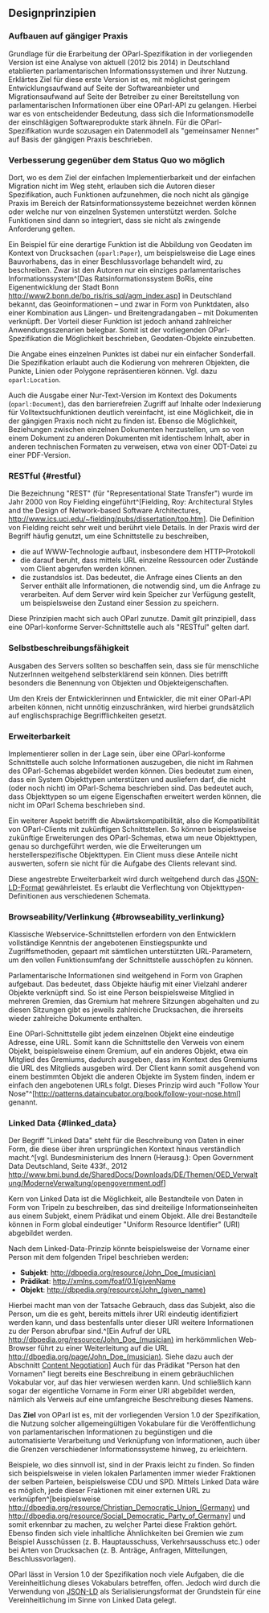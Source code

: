 Designprinzipien
----------------

### Aufbauen auf gängiger Praxis

Grundlage für die Erarbeitung der OParl-Spezifikation in der vorliegenden Version
ist eine Analyse von aktuell (2012 bis 2014) in Deutschland etablierten
parlamentarischen Informationssystemen und ihrer Nutzung. Erklärtes Ziel für diese erste
Version ist es, mit möglichst geringem Entwicklungsaufwand auf Seite der Softwareanbieter und 
Migrationsaufwand auf Seite der Betreiber zu einer Bereitstellung von parlamentarischen 
Informationen über eine OParl-API zu gelangen. Hierbei war es von entscheidender 
Bedeutung, dass sich die Informationsmodelle der einschlägigen Softwareprodukte stark
ähneln. Für die OParl-Spezifikation wurde sozusagen ein Datenmodell als "gemeinsamer Nenner"
auf Basis der gängigen Praxis beschrieben.

### Verbesserung gegenüber dem Status Quo wo möglich

Dort, wo es dem Ziel der einfachen Implementierbarkeit und der einfachen Migration
nicht im Weg steht, erlauben sich die Autoren dieser Spezifikation, auch Funktionen
aufzunehmen, die noch nicht als gängige Praxis im Bereich der Ratsinformationssysteme
bezeichnet werden können oder welche nur von einzelnen Systemen unterstützt werden.
Solche Funktionen sind dann so integriert, dass sie nicht als zwingende Anforderung
gelten.

Ein Beispiel für eine derartige Funktion ist die Abbildung von Geodaten im Kontext von
Drucksachen (`oparl:Paper`), um beispielsweise die Lage eines Bauvorhabens, das in
einer Beschlussvorlage behandelt wird, zu beschreiben. Zwar ist den Autoren nur ein
einziges parlamentarisches Informationssystem^[Das Ratsinformationssystem BoRis, eine
Eigenentwicklung der Stadt Bonn <http://www2.bonn.de/bo_ris/ris_sql/agm_index.asp>]
in Deutschland bekannt, das 
Geoinformationen – und zwar in Form von Punktdaten, also einer Kombination aus 
Längen- und Breitengradangaben – mit Dokumenten verknüpft. Der Vorteil dieser
Funktion ist jedoch anhand zahlreicher Anwendungsszenarien belegbar. Somit ist der
vorliegenden OParl-Spezifikation die Möglichkeit beschrieben, Geodaten-Objekte
einzubetten.

Die Angabe eines einzelnen Punktes ist dabei nur ein einfacher Sonderfall. Die
Spezifikation erlaubt auch die Kodierung von mehreren Objekten, die Punkte, Linien
oder Polygone repräsentieren können. Vgl. dazu `oparl:Location`.

Auch die Ausgabe einer Nur-Text-Version im Kontext des Dokuments (`oparl:Document`),
das den barrierefreien Zugriff auf Inhalte oder Indexierung für Volltextsuchfunktionen
deutlich vereinfacht, ist eine Möglichkeit, die in der gängigen Praxis noch nicht zu
finden ist. Ebenso die Möglichkeit, Beziehungen zwischen einzelnen Dokumenten
herzustellen, um so von einem Dokument zu anderen Dokumenten mit identischem Inhalt,
aber in anderen technischen Formaten zu verweisen, etwa von einer ODT-Datei zu einer
PDF-Version.

### RESTful  {#restful}

Die Bezeichnung "REST" (für "Representational State Transfer") wurde im Jahr 2000 von
Roy Fielding eingeführt^[Fielding, Roy: Architectural Styles and
the Design of Network-based Software Architectures,
<http://www.ics.uci.edu/~fielding/pubs/dissertation/top.htm>]. Die Definition
von Fielding reicht sehr weit und berührt viele Details. In der Praxis wird der Begriff
häufig genutzt, um eine Schnittstelle zu beschreiben,

* die auf WWW-Technologie aufbaut, insbesondere dem HTTP-Protokoll
* die darauf beruht, dass mittels URL einzelne Ressourcen oder Zustände vom
  Client abgerufen werden können.
* die zustandslos ist. Das bedeutet, die Anfrage eines Clients an den Server enthält
  alle Informationen, die notwendig sind, um die Anfrage zu verarbeiten. Auf dem Server
  wird kein Speicher zur Verfügung gestellt, um beispielsweise den Zustand einer Session
  zu speichern.

Diese Prinzipien macht sich auch OParl zunutze. Damit gilt prinzipiell, dass eine 
OParl-konforme Server-Schnittstelle auch als "RESTful" gelten darf.

### Selbstbeschreibungsfähigkeit

Ausgaben des Servers sollten so beschaffen sein, dass sie für menschliche NutzerInnen
weitgehend selbsterklärend sein können. Dies betrifft besonders die Benennung von
Objekten und Objekteigenschaften.

Um den Kreis der Entwicklerinnen und Entwickler, die mit einer OParl-API arbeiten
können, nicht unnötig einzuschränken, wird hierbei grundsätzlich auf englischsprachige
Begrifflichkeiten gesetzt.

### Erweiterbarkeit

Implementierer sollen in der Lage sein, über eine OParl-konforme Schnittstelle auch
solche Informationen auszugeben, die nicht im Rahmen des OParl-Schemas abgebildet werden
können. Dies bedeutet zum einen, dass ein System Objekttypen unterstützen und ausliefern
darf, die nicht (oder noch nicht) im OParl-Schema beschrieben sind. Das bedeutet auch,
dass Objekttypen so um eigene Eigenschaften erweitert werden können, die nicht im OParl 
Schema beschrieben sind.

Ein weiterer Aspekt betrifft die Abwärtskompatibilität, also die Kompatibilität von
OParl-Clients mit zukünftigen Schnittstellen. So können beispielsweise zukünftige Erweiterungen
des OParl-Schemas, etwa um neue Objekttypen, genau so durchgeführt werden, wie die Erweiterungen
um herstellerspezifische Objekttypen. Ein Client muss diese Anteile nicht auswerten, sofern
sie nicht für die Aufgabe des Clients relevant sind.

Diese angestrebte Erweiterbarkeit wird durch weitgehend durch das [JSON-LD-Format](#jsonld)
gewährleistet. Es erlaubt die Verflechtung von Objekttypen-Definitionen
aus verschiedenen Schemata.

### Browseability/Verlinkung {#browseability_verlinkung}

Klassische Webservice-Schnittstellen erfordern von den Entwicklern vollständige Kenntnis
der angebotenen Einstiegspunkte und Zugriffsmethoden, gepaart mit sämtlichen unterstützten
URL-Parametern, um den vollen Funktionsumfang der Schnittstelle ausschöpfen zu können.

Parlamentarische Informationen sind weitgehend in Form von Graphen aufgebaut. Das bedeutet, dass
Objekte häufig mit einer Vielzahl anderer Objekte verknüpft sind. So ist eine Person
beispielsweise Mitglied in mehreren Gremien, das Gremium hat mehrere Sitzungen abgehalten
und zu diesen Sitzungen gibt es jeweils zahlreiche Drucksachen, die ihrerseits wieder
zahlreiche Dokumente enthalten.

Eine OParl-Schnittstelle gibt jedem einzelnen Objekt eine eindeutige Adresse, eine URL.
Somit kann die Schnittstelle den Verweis von einem Objekt, beispielsweise einem Gremium,
auf ein anderes Objekt, etwa ein Mitglied des Gremiums, dadurch ausgeben, dass im Kontext
des Gremiums die URL des Mitglieds ausgeben wird. Der Client kann somit ausgehend von einem
bestimmten Objekt die anderen Objekte im System finden, indem er einfach den angebotenen
URLs folgt. Dieses Prinzip wird auch "Follow Your Nose"^[<http://patterns.dataincubator.org/book/follow-your-nose.html>] genannt.

### Linked Data {#linked_data}

Der Begriff "Linked Data" steht für die Beschreibung von Daten in einer Form, die diese 
über ihren ursprünglichen Kontext hinaus verständlich macht.^[vgl. Bundesministerium des Innern (Herausg.): Open Government Data Deutschland, Seite 433f., 2012 <http://www.bmi.bund.de/SharedDocs/Downloads/DE/Themen/OED_Verwaltung/ModerneVerwaltung/opengovernment.pdf>]

Kern von Linked Data ist die Möglichkeit, alle Bestandteile von Daten in Form von
Tripeln zu beschreiben, das sind dreiteilige Informationseinheiten aus einem Subjekt, einem
Prädikat und einem Objekt. Alle drei Bestandteile können in Form global eindeutiger "Uniform
Resource Identifier" (URI) abgebildet werden.

Nach dem Linked-Data-Prinzip könnte beispielsweise der Vorname einer Person mit dem
folgenden Tripel beschrieben werden:

* **Subjekt**: http://dbpedia.org/resource/John_Doe_(musician)
* **Prädikat**: http://xmlns.com/foaf/0.1/givenName
* **Objekt**: http://dbpedia.org/resource/John_(given_name)

Hierbei macht man von der Tatsache Gebrauch, dass das Subjekt, also die Person, um die es 
geht, bereits mittels ihrer URI eindeutig identifiziert werden kann, und dass bestenfalls 
unter dieser URI weitere Informationen zu der Person abrufbar 
sind.^[Ein Aufruf der URL <http://dbpedia.org/resource/John_Doe_(musician)> im herkömmlichen
Web-Browser führt zu einer Weiterleitung auf die URL <http://dbpedia.org/page/John_Doe_(musician)>.
Siehe dazu auch der Abschnitt [Content Negotiation](#content_negotiation)] Auch für das Prädikat
"Person hat den Vornamen" liegt bereits eine Beschreibung in einem gebräuchlichen Vokabular
vor, auf das hier verwiesen werden kann. Und schließlich kann sogar der eigentliche Vorname
in Form einer URI abgebildet werden, nämlich als Verweis auf eine umfangreiche Beschreibung
dieses Namens.

Das **Ziel** von OParl ist es, mit der vorliegenden Version 1.0 der Spezifikation, die Nutzung
solcher allgemeingültigen Vokabulare für die Veröffentlichung von parlamentarischen
Informationen zu begünstigen und die automatisierte Verarbeitung und Verknüpfung von
Informationen, auch über die Grenzen verschiedener Informationssysteme hinweg, zu erleichtern.

Beispiele, wo dies sinnvoll ist, sind in der Praxis leicht zu finden. So finden sich
beispielsweise in vielen lokalen Parlamenten immer wieder Fraktionen der selben Parteien,
beispielsweise CDU und SPD. Mittels Linked Data wäre es möglich, jede dieser Fraktionen mit einer externen URL zu verknüpfen^[beispielsweise <http://dbpedia.org/resource/Christian_Democratic_Union_(Germany)> und <http://dbpedia.org/resource/Social_Democratic_Party_of_Germany>] und somit erkennbar zu machen, zu welcher 
Partei diese Fraktion gehört. Ebenso finden sich viele inhaltliche Ähnlichkeiten bei
Gremien wie zum Beispiel Ausschüssen (z. B. Hauptausschuss, Verkehrsausschuss etc.) oder bei
Arten von Drucksachen (z. B. Anträge, Anfragen, Mitteilungen, Beschlussvorlagen).

OParl lässt in Version 1.0 der Spezifikation noch viele Aufgaben, die die Vereinheitlichung 
dieses Vokabulars betreffen, offen. Jedoch wird durch die Verwendung von [JSON-LD](#jsonld) als
Serialisierungsformat der Grundstein für eine Vereinheitlichung im Sinne von Linked Data gelegt.
